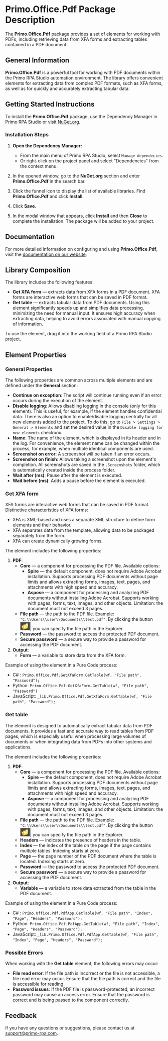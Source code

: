 # Primo.Office.Pdf Package Description

The **Primo.Office.Pdf** package provides a set of elements for working with PDFs, including retrieving data from XFA forms and extracting tables contained in a PDF document.

## General Information

**Primo.Office.Pdf** is a powerful tool for working with PDF documents within the Primo RPA Studio automation environment. The library offers convenient elements for extracting data from complex PDF formats, such as XFA forms, as well as for quickly and accurately extracting tabular data.

## Getting Started Instructions

To install the **Primo.Office.Pdf** package, use the Dependency Manager in Primo RPA Studio or visit [NuGet.org](https://www.nuget.org/).

### Installation Steps

1. **Open the Dependency Manager:**
   - From the main menu of Primo RPA Studio, select `Manage dependecies`.
   - Or right-click on the project panel and select "Dependencies" from the context menu.

2. In the opened window, go to the **NuGet.org** section and enter **Primo.Office.Pdf** in the search bar.

3. Click the funnel icon to display the list of available libraries. Find **Primo.Office.Pdf** and click **Install**.

4. Click **Save**.

5. In the modal window that appears, click **Install** and then **Close** to complete the installation. The package will be added to your project.

## Documentation

For more detailed information on configuring and using **Primo.Office.Pdf**, visit the [documentation on our website](https://docs.primo-rpa.com).

## Library Composition

The library includes the following features:

- **Get XFA form** — extracts data from XFA forms in a PDF document. XFA forms are interactive web forms that can be saved in PDF format.
- **Get table** — extracts tabular data from PDF documents. Using this element significantly speeds up and simplifies data processing, minimizing the need for manual input. It ensures high accuracy when extracting data, helping to avoid errors associated with manual copying of information.

To use the element, drag it into the working field of a Primo RPA Studio project.

## Element Properties

### General Properties

The following properties are common across multiple elements and are defined under the **General** section:

- **Continue on exception**: The script will continue running even if an error occurs during the execution of the element.
- **Disable logging**: Allows disabling logging in the console (only for this element). This is useful, for example, if the element handles confidential data. There is also an option to enable/disable logging centrally for all new elements added to the project. To do this, go to `File > Settings > General > Elements` and set the desired value in the `Disable logging for new elements` checkbox.
- **Name**: The name of the element, which is displayed in its header and in the log. For convenience, the element name can be changed within the process, for example, when multiple identical components are used.
- **Screenshot on error**: A screenshot will be taken if an error occurs.
- **Screenshot on finish**: Allows taking a screenshot upon the element's completion. All screenshots are saved in the `.Screenshots` folder, which is automatically created inside the process folder.
- **Wait after (ms)**: Pause after the element is executed.
- **Wait before (ms)**: Adds a pause before the element is executed.

### Get XFA form

XFA forms are interactive web forms that can be saved in PDF format. Distinctive characteristics of XFA forms:

- XFA is XML-based and uses a separate XML structure to define form elements and their behavior.
- XFA separates data from the template, allowing data to be packaged separately from the form.
- XFA can create dynamically growing forms.

The element includes the following properties:

1. **PDF**:
   - **Core** — a component for processing the PDF file. Available options:
      - **Spire** — the default component, does not require Adobe Acrobat installation. Supports processing PDF documents without page limits and allows extracting forms, images, text, pages, and attachments with high speed and accuracy.
      - **Aspose** — a component for processing and analyzing PDF documents without installing Adobe Acrobat. Supports working with pages, forms, text, images, and other objects. Limitation: the document must not exceed 3 pages.
   - **File path** — the path to the PDF file. Example: `"C:\\Users\\user\\Documents\\test.pdf"`. By clicking the button ![alt text](image-4.png), you can specify the file path in the Explorer.
   - **Password** — the password to access the protected PDF document.
   - **Secure password** — a secure way to provide a password for accessing the PDF document.
2. **Output**:
   - **Form** — a variable to store data from the XFA form.

Example of using the element in a Pure Code process:

- C# : `Primo.Office.Pdf.GetXfaForm.GetTable(wf, "File path", "Password");`
- Python: `Primo.Office.Pdf.GetXfaForm.GetTable(wf, "File path", "Password")`
- JavaScript: `_lib.Primo.Office.Pdf.GetXfaForm.GetTable(wf, "File path", "Password");`

### Get table

The element is designed to automatically extract tabular data from PDF documents. It provides a fast and accurate way to read tables from PDF pages, which is especially useful when processing large volumes of documents or when integrating data from PDFs into other systems and applications.

The element includes the following properties:

1. **PDF**:
   - **Core** — a component for processing the PDF file. Available options:
      - **Spire** — the default component, does not require Adobe Acrobat installation. Supports processing PDF documents without page limits and allows extracting forms, images, text, pages, and attachments with high speed and accuracy.
      - **Aspose** — a component for processing and analyzing PDF documents without installing Adobe Acrobat. Supports working with pages, forms, text, images, and other objects. Limitation: the document must not exceed 3 pages.
   - **File path** — the path to the PDF file. Example: `"C:\\Users\\user\\Documents\\test.pdf"`. By clicking the button ![alt text](image-4.png), you can specify the file path in the Explorer.
   - **Headers** — indicates the presence of headers in the table.
   - **Index** — the index of the table on the page if the page contains multiple tables. Indexing starts at zero.
   - **Page** — the page number of the PDF document where the table is located. Indexing starts at zero.
   - **Password** — the password to access the protected PDF document.
   - **Secure password** — a secure way to provide a password for accessing the PDF document.
2. **Output**:
   - **Variable** — a variable to store data extracted from the table in the PDF document.

Example of using the element in a Pure Code process:

- C# : `Primo.Office.Pdf.PdfApp.GetTable(wf, "File path", "Index", "Page", "Headers", "Password");`
- Python: `Primo.Office.Pdf.PdfApp.GetTable(wf, "File path", "Index", "Page", "Headers", "Password");`
- JavaScript: `_lib.Primo.Office.Pdf.PdfApp.GetTable(wf, "File path", "Index", "Page", "Headers", "Password");`

### Possible Errors

When working with the **Get table** element, the following errors may occur:

- **File read error**: If the file path is incorrect or the file is not accessible, a file read error may occur. Ensure that the file path is correct and the file is accessible for reading.
- **Password issues**: If the PDF file is password-protected, an incorrect password may cause an access error. Ensure that the password is correct and is being passed to the component correctly.

## Feedback

If you have any questions or suggestions, please contact us at [support@primo-rpa.com](mailto:support@primo-rpa.com).
